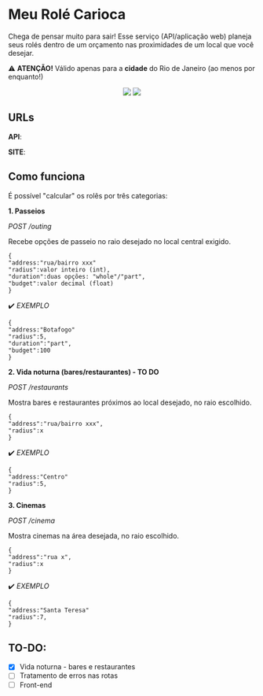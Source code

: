 # Meu Rolé Carioca
Chega de pensar muito para sair! Esse serviço (API/aplicação web) planeja seus rolés dentro de um orçamento nas proximidades de um local que você desejar.

⚠️ **ATENÇÃO!** Válido apenas para a **cidade** do Rio de Janeiro (ao menos por enquanto!)

<div align="center">

<img src="https://img.shields.io/badge/Node.js-5FA04E?style=flat&logo=nodedotjs&logoColor=fff">
<img src="https://img.shields.io/badge/Vue.js-4FC08D?style=flat&logo=vuedotjs&logoColor=fff">

</div>

## URLs

**API**: 

**SITE**:

## Como funciona
É possível "calcular" os rolês por três categorias:

**1. Passeios**

*POST /outing*

Recebe opções de passeio no raio desejado no local central exigido.

```
{
"address:"rua/bairro xxx"
"radius":valor inteiro (int),
"duration":duas opções: "whole"/"part",
"budget":valor decimal (float)
}
```

✔️ *EXEMPLO*
```
{
"address:"Botafogo"
"radius":5,
"duration":"part",
"budget":100
}
```

**2. Vida noturna (bares/restaurantes) - TO DO**

*POST /restaurants*

Mostra bares e restaurantes próximos ao local desejado, no raio escolhido. 

```
{
"address":"rua/bairro xxx",
"radius":x
}
```

✔️ *EXEMPLO*
```
{
"address:"Centro"
"radius":5,
}
```

**3. Cinemas**

*POST /cinema*

Mostra cinemas na área desejada, no raio escolhido.

```
{
"address":"rua x",
"radius":x
}
```

✔️ *EXEMPLO*
```
{
"address:"Santa Teresa"
"radius":7,
}
```

## TO-DO:
- [x] Vida noturna - bares e restaurantes
- [ ] Tratamento de erros nas rotas
- [ ] Front-end
